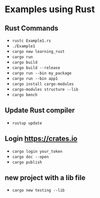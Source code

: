 # Examples using Rust

## Rust Commands
- `rustc Example1.rs`
- `./Example1`
- `cargo new learning_rust`
- `cargo run`
- `cargo build`
- `cargo build --release`
- `cargo run --bin my_package`
- `cargo run --bin app1`
- `cargo install cargo-modules`
- `cargo-modules structure --lib`
- `cargo bench`
## Update Rust compiler
- `rustup update`

## Login  https://crates.io
- `cargo login your_token`
- `cargo doc --open`
- `cargo publish`

## new project with a lib file
- `cargo new testing --lib`

